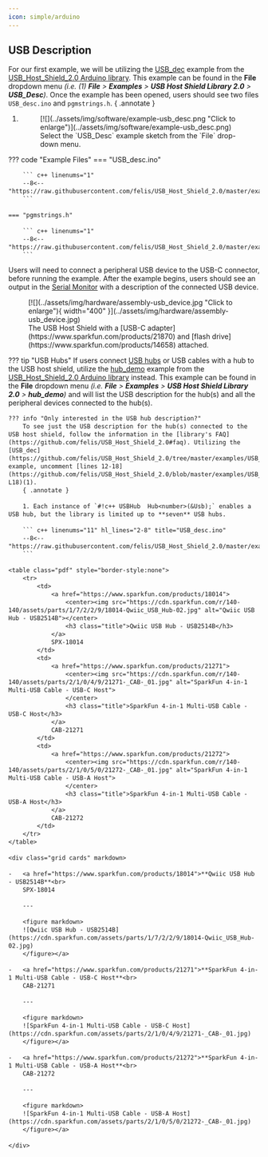```yaml
---
icon: simple/arduino
---
```


## USB Description
For our first example, we will be utilizing the [USB_dec](https://github.com/felis/USB_Host_Shield_2.0/tree/master/examples/USB_desc) example from the [USB_Host_Shield_2.0 Arduino library](https://github.com/felis/USB_Host_Shield_2.0). This example can be found in the **File** dropdown menu _(i.e. (1) **File** > **Examples** > **USB Host Shield Library 2.0** > **USB_Desc**)_. Once the example has been opened, users should see two files `USB_desc.ino` and `pgmstrings.h`.
{ .annotate }

1. <figure markdown>
    [![](../assets/img/software/example-usb_desc.png "Click to enlarge")](../assets/img/software/example-usb_desc.png)
    <figcaption markdown>Select the `USB_Desc` example sketch from the `File` drop-down menu.</figcaption>
    </figure>

??? code "Example Files"
    === "USB_desc.ino"

        ``` c++ linenums="1"
        --8<-- "https://raw.githubusercontent.com/felis/USB_Host_Shield_2.0/master/examples/USB_desc/USB_desc.ino"
        ```

    === "pgmstrings.h"
    
        ``` c++ linenums="1"
        --8<-- "https://raw.githubusercontent.com/felis/USB_Host_Shield_2.0/master/examples/USB_desc/pgmstrings.h"
        ```

Users will need to connect a peripheral USB device to the USB-C connector, before running the example. After the example begins, users should see an output in the [Serial Monitor](https://learn.sparkfun.com/tutorials/112) with a description of the connected USB device.

<figure markdown>
[![](../assets/img/hardware/assembly-usb_device.jpg "Click to enlarge"){ width="400" }](../assets/img/hardware/assembly-usb_device.jpg)
<figcaption markdown>The USB Host Shield with a [USB-C adapter](https://www.sparkfun.com/products/21870) and [flash drive](https://www.sparkfun.com/products/14658) attached.</figcaption>
</figure>

??? tip "USB Hubs"
    If users connect [USB hubs](https://en.wikipedia.org/wiki/USB_hub) or USB cables with a hub to the USB host shield, utilize the [hub_demo](https://github.com/felis/USB_Host_Shield_2.0/tree/master/examples/hub_demo) example from the [USB_Host_Shield_2.0 Arduino library](https://github.com/felis/USB_Host_Shield_2.0) instead. This example can be found in the **File** dropdown menu _(i.e. **File** > **Examples** > **USB Host Shield Library 2.0** > **hub_demo**)_ and will list the USB description for the hub(s) and all the peripheral devices connected to the hub(s).

    ??? info "Only interested in the USB hub description?"
        To see just the USB description for the hub(s) connected to the USB host shield, follow the information in the [library's FAQ](https://github.com/felis/USB_Host_Shield_2.0#faq). Utilizing the [USB_dec](https://github.com/felis/USB_Host_Shield_2.0/tree/master/examples/USB_desc) example, uncomment [lines 12-18](https://github.com/felis/USB_Host_Shield_2.0/blob/master/examples/USB_desc/USB_desc.ino#L12-L18)(1).
        { .annotate }

        1. Each instance of `#!c++ USBHub  Hub<number>(&Usb);` enables a USB hub, but the library is limited up to **seven** USB hubs. 

        ``` c++ linenums="11" hl_lines="2-8" title="USB_desc.ino"
        --8<-- "https://raw.githubusercontent.com/felis/USB_Host_Shield_2.0/master/examples/USB_desc/USB_desc.ino:11:19"
        ```

    <table class="pdf" style="border-style:none">
        <tr>
            <td>
                <a href="https://www.sparkfun.com/products/18014">
                    <center><img src="https://cdn.sparkfun.com/r/140-140/assets/parts/1/7/2/2/9/18014-Qwiic_USB_Hub-02.jpg" alt="Qwiic USB Hub - USB2514B"></center>
                    <h3 class="title">Qwiic USB Hub - USB2514B</h3>
                </a>
                SPX-18014
            </td>
            <td>
                <a href="https://www.sparkfun.com/products/21271">
                    <center><img src="https://cdn.sparkfun.com/r/140-140/assets/parts/2/1/0/4/9/21271-_CAB-_01.jpg" alt="SparkFun 4-in-1 Multi-USB Cable - USB-C Host">
                    </center>
                    <h3 class="title">SparkFun 4-in-1 Multi-USB Cable - USB-C Host</h3>
                </a>
                CAB-21271
            </td>
            <td>
                <a href="https://www.sparkfun.com/products/21272">
                    <center><img src="https://cdn.sparkfun.com/r/140-140/assets/parts/2/1/0/5/0/21272-_CAB-_01.jpg" alt="SparkFun 4-in-1 Multi-USB Cable - USB-A Host">
                    </center>
                    <h3 class="title">SparkFun 4-in-1 Multi-USB Cable - USB-A Host</h3>
                </a>
                CAB-21272
            </td>
        </tr>
    </table>

    <div class="grid cards" markdown>

    -   <a href="https://www.sparkfun.com/products/18014">**Qwiic USB Hub - USB2514B**<br>
        SPX-18014

        ---

        <figure markdown>
        ![Qwiic USB Hub - USB2514B](https://cdn.sparkfun.com/assets/parts/1/7/2/2/9/18014-Qwiic_USB_Hub-02.jpg)
        </figure></a>

    -   <a href="https://www.sparkfun.com/products/21271">**SparkFun 4-in-1 Multi-USB Cable - USB-C Host**<br>
        CAB-21271

        ---
        
        <figure markdown>
        ![SparkFun 4-in-1 Multi-USB Cable - USB-C Host](https://cdn.sparkfun.com/assets/parts/2/1/0/4/9/21271-_CAB-_01.jpg)
        </figure></a>

    -   <a href="https://www.sparkfun.com/products/21272">**SparkFun 4-in-1 Multi-USB Cable - USB-A Host**<br>
        CAB-21272

        ---

        <figure markdown>
        ![SparkFun 4-in-1 Multi-USB Cable - USB-A Host](https://cdn.sparkfun.com/assets/parts/2/1/0/5/0/21272-_CAB-_01.jpg)
        </figure></a>

    </div>